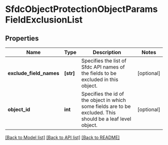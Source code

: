 # SfdcObjectProtectionObjectParamsFieldExclusionList


## Properties
Name | Type | Description | Notes
------------ | ------------- | ------------- | -------------
**exclude_field_names** | **[str]** | Specifies the list of Sfdc API names of the fields to be excluded in this object. | [optional] 
**object_id** | **int** | Specifies the id of the object in which some fields are to be excluded. This should be a leaf level object. | [optional] 

[[Back to Model list]](../README.md#documentation-for-models) [[Back to API list]](../README.md#documentation-for-api-endpoints) [[Back to README]](../README.md)


